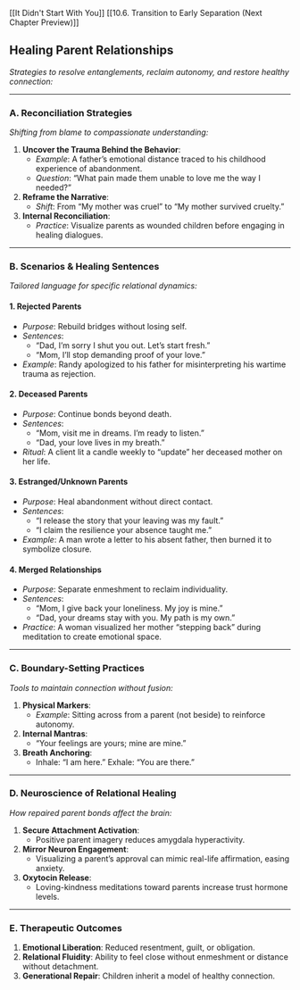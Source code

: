 [[It Didn't Start With You]]
[[10.6. Transition to Early Separation (Next Chapter Preview)]]

## **Healing Parent Relationships**  
_Strategies to resolve entanglements, reclaim autonomy, and restore healthy connection:_

---

### **A. Reconciliation Strategies**

_Shifting from blame to compassionate understanding:_

1. **Uncover the Trauma Behind the Behavior**:
    - _Example_: A father’s emotional distance traced to his childhood experience of abandonment.
    - _Question_: “What pain made them unable to love me the way I needed?”
2. **Reframe the Narrative**:
    - _Shift_: From “My mother was cruel” to “My mother survived cruelty.”
3. **Internal Reconciliation**:
    - _Practice_: Visualize parents as wounded children before engaging in healing dialogues.

---

### **B. Scenarios & Healing Sentences**

_Tailored language for specific relational dynamics:_

#### **1. Rejected Parents**

- _Purpose_: Rebuild bridges without losing self.
- _Sentences_:
    - “Dad, I’m sorry I shut you out. Let’s start fresh.”
    - “Mom, I’ll stop demanding proof of your love.”
- _Example_: Randy apologized to his father for misinterpreting his wartime trauma as rejection.

#### **2. Deceased Parents**

- _Purpose_: Continue bonds beyond death.
- _Sentences_:
    - “Mom, visit me in dreams. I’m ready to listen.”
    - “Dad, your love lives in my breath.”
- _Ritual_: A client lit a candle weekly to “update” her deceased mother on her life.

#### **3. Estranged/Unknown Parents**

- _Purpose_: Heal abandonment without direct contact.
- _Sentences_:
    - “I release the story that your leaving was my fault.”
    - “I claim the resilience your absence taught me.”
- _Example_: A man wrote a letter to his absent father, then burned it to symbolize closure.

#### **4. Merged Relationships**

- _Purpose_: Separate enmeshment to reclaim individuality.
- _Sentences_:
    - “Mom, I give back your loneliness. My joy is mine.”
    - “Dad, your dreams stay with you. My path is my own.”
- _Practice_: A woman visualized her mother “stepping back” during meditation to create emotional space.

---

### **C. Boundary-Setting Practices**

_Tools to maintain connection without fusion:_

1. **Physical Markers**:
    - _Example_: Sitting across from a parent (not beside) to reinforce autonomy.
2. **Internal Mantras**:
    - “Your feelings are yours; mine are mine.”
3. **Breath Anchoring**:
    - Inhale: “I am here.” Exhale: “You are there.”

---

### **D. Neuroscience of Relational Healing**

_How repaired parent bonds affect the brain:_

1. **Secure Attachment Activation**:
    - Positive parent imagery reduces amygdala hyperactivity.
2. **Mirror Neuron Engagement**:
    - Visualizing a parent’s approval can mimic real-life affirmation, easing anxiety.
3. **Oxytocin Release**:
    - Loving-kindness meditations toward parents increase trust hormone levels.

---

### **E. Therapeutic Outcomes**

1. **Emotional Liberation**: Reduced resentment, guilt, or obligation.
2. **Relational Fluidity**: Ability to feel close without enmeshment or distance without detachment.
3. **Generational Repair**: Children inherit a model of healthy connection.


